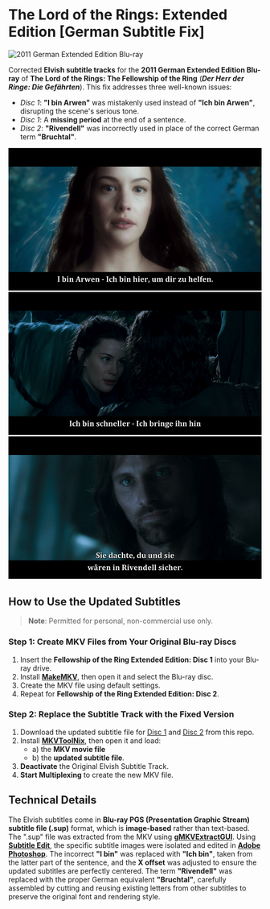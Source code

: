 # The Lord of the Rings: Extended Edition [German Subtitle Fix]

![2011 German Extended Edition Blu-ray](https://web.archive.org/web/20240620213159/https://m.media-amazon.com/images/I/71LFU9ONz6L._SL1191_.jpg)

Corrected **Elvish subtitle tracks** for the **2011 German Extended Edition Blu-ray** of **The Lord of the Rings: The Fellowship of the Ring** (***Der Herr der Ringe: Die Gefährten***). This fix addresses three well-known issues:

- *Disc 1*: **"I bin Arwen"** was mistakenly used instead of **"Ich bin Arwen"**, disrupting the scene's serious tone.
- *Disc 1*: A **missing period** at the end of a sentence.
- *Disc 2*: **"Rivendell"** was incorrectly used in place of the correct German term **"Bruchtal"**.

!["I bin Arwen" instead of "Ich bin Arwen"](images/comparison.gif)  
!["Missing Period Fix"](images/comparison-2.gif)  
!["Rivendell to Bruchtal Fix"](images/comparison-3.gif)

## **How to Use the Updated Subtitles**

> **Note**: Permitted for personal, non-commercial use only.

### **Step 1: Create MKV Files from Your Original Blu-ray Discs**

1. Insert the **Fellowship of the Ring Extended Edition: Disc 1** into your Blu-ray drive.
2. Install **[MakeMKV](https://www.makemkv.com/download/)**, then open it and select the Blu-ray disc.
3. Create the MKV file using default settings.
4. Repeat for **Fellowship of the Ring Extended Edition: Disc 2**.

### **Step 2: Replace the Subtitle Track with the Fixed Version**

1. Download the updated subtitle file for [Disc 1](https://github.com/jcoester/LOTR-EE-German-Subtitle-Fix/raw/main/lotr-ee-fotr1-german-subtitle-fix.sup) and [Disc 2](https://github.com/jcoester/LOTR-EE-German-Subtitle-Fix/raw/main/lotr-ee-fotr2-german-subtitle-fix.sup) from this repo.
2. Install **[MKVToolNix](https://mkvtoolnix.download/downloads.html)**, then open it and load:
   - a) the **MKV movie file**
   - b) the **updated subtitle file**.
3. **Deactivate** the Original Elvish Subtitle Track.
4. **Start Multiplexing** to create the new MKV file.

## **Technical Details**

The Elvish subtitles come in **Blu-ray PGS (Presentation Graphic Stream) subtitle file (.sup)** format, which is **image-based** rather than text-based. The ".sup" file was extracted from the MKV using **[gMKVExtractGUI](https://mkvtoolnix.download/links.html)**. Using **[Subtitle Edit](https://www.nikse.dk/subtitleedit)**, the specific subtitle images were isolated and edited in **[Adobe Photoshop](https://www.adobe.com/products/photoshop.html)**. The incorrect **"I bin"** was replaced with **"Ich bin"**, taken from the latter part of the sentence, and the **X offset** was adjusted to ensure the updated subtitles are perfectly centered. The term **"Rivendell"** was replaced with the proper German equivalent **"Bruchtal"**, carefully assembled by cutting and reusing existing letters from other subtitles to preserve the original font and rendering style.
